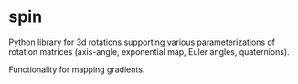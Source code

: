 # spin

Python library for 3d rotations supporting various
parameterizations of rotation matrices (axis-angle,
exponential map, Euler angles, quaternions).

Functionality for mapping gradients. 
